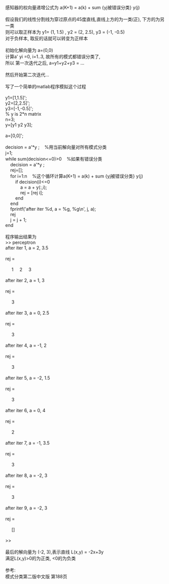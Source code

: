 感知器的权向量递增公式为 a(K+1) = a(k) + sum {yj被错误分类} y(j)<br /><br />假设我们的线性分割线为穿过原点的45度直线,直线上方的为一类(正), 下方的为另一类<br />则可以取正样本为 y1= (1, 1.5) , y2 = (2, 2.5), y3 = (-1, -0.5)<br />对于负样本, 取反的话就可以转变为正样本<br /><br />初始化解向量为 a=(0,0)<br />计算a' yi =0, i=1..3, 故所有的模式都错误分类了,<br />所以 第一次迭代之后, a=y1+y2+y3 = ...<br /><br />然后开始第二次迭代...<br /><br />写了一个简单的matlab程序模拟这个过程<br /><br />y1=[1,1.5]';<br />y2=[2,2.5]';<br />y3=[-1,-0.5]';<br />% y is 2*n matrix<br />n=3;<br />y=[y1 y2 y3];<br /><br />a=[0,0]';<br /><br />decision = a'*y ;&nbsp;&nbsp; &nbsp;%用当前解向量对所有模式分类<br />j=1;<br />while sum(decision&lt;=0)&gt;0&nbsp;&nbsp; &nbsp;%如果有错误分类<br />&nbsp;&nbsp;&nbsp; decision = a'*y ; <br />&nbsp;&nbsp;&nbsp; rej=[];<br />&nbsp;&nbsp;&nbsp; for i=1:n&nbsp;&nbsp; &nbsp;%这个循环计算a(K+1) = a(k) + sum {yj被错误分类} y(j)<br />&nbsp;&nbsp;&nbsp;&nbsp;&nbsp;&nbsp;&nbsp; if decision(i)&lt;=0<br />&nbsp;&nbsp;&nbsp;&nbsp;&nbsp;&nbsp;&nbsp;&nbsp;&nbsp;&nbsp;&nbsp; a = a + y(:,i);<br />&nbsp;&nbsp;&nbsp;&nbsp;&nbsp;&nbsp;&nbsp;&nbsp;&nbsp;&nbsp;&nbsp; rej = [rej i];<br />&nbsp;&nbsp;&nbsp;&nbsp;&nbsp;&nbsp;&nbsp; end<br />&nbsp;&nbsp;&nbsp; end<br />&nbsp;&nbsp;&nbsp; fprintf('after iter %d, a = %g, %g\n', j, a);<br />&nbsp;&nbsp;&nbsp; rej<br />&nbsp;&nbsp;&nbsp; j = j + 1;<br />end<br /><br />程序输出结果为<br />&gt;&gt; perceptron<br />after iter 1, a = 2, 3.5<br /><br />rej =<br /><br />&nbsp;&nbsp;&nbsp;&nbsp; 1&nbsp;&nbsp;&nbsp;&nbsp; 2&nbsp;&nbsp;&nbsp;&nbsp; 3<br /><br />after iter 2, a = 1, 3<br /><br />rej =<br /><br />&nbsp;&nbsp;&nbsp;&nbsp; 3<br /><br />after iter 3, a = 0, 2.5<br /><br />rej =<br /><br />&nbsp;&nbsp;&nbsp;&nbsp; 3<br /><br />after iter 4, a = -1, 2<br /><br />rej =<br /><br />&nbsp;&nbsp;&nbsp;&nbsp; 3<br /><br />after iter 5, a = -2, 1.5<br /><br />rej =<br /><br />&nbsp;&nbsp;&nbsp;&nbsp; 3<br /><br />after iter 6, a = 0, 4<br /><br />rej =<br /><br />&nbsp;&nbsp;&nbsp;&nbsp; 2<br /><br />after iter 7, a = -1, 3.5<br /><br />rej =<br /><br />&nbsp;&nbsp;&nbsp;&nbsp; 3<br /><br />after iter 8, a = -2, 3<br /><br />rej =<br /><br />&nbsp;&nbsp;&nbsp;&nbsp; 3<br /><br />after iter 9, a = -2, 3<br /><br />rej =<br /><br />&nbsp;&nbsp;&nbsp;&nbsp; []<br /><br />&gt;&gt; <br /><br />最后的解向量为 (-2, 3),表示直线 L(x,y) = -2x+3y<br />满足L(x,y)&gt;0的为正类, &lt;0的为负类<br /><br />参考:<br />模式分类第二版中文版 第188页